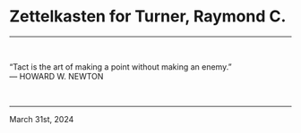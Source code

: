# Zettelkasten for Turner, Raymond C.

---

<br>

“Tact is the art of making a point without making an enemy.”\
    ― HOWARD W. NEWTON
 
</br>

---
March 31st, 2024
